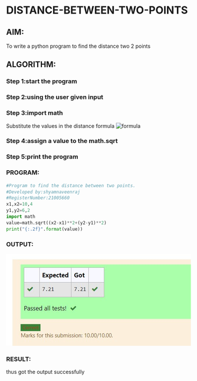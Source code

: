 # DISTANCE-BETWEEN-TWO-POINTS

## AIM:
To write a python program to find the distance two 2 points
## ALGORITHM:
### Step 1:start the program  
### Step 2:using the user given input 
### Step 3:import math 
Substitute the values in the distance formula  ![formula](/formula.jpg)
### Step 4:assign a value to the math.sqrt 
### Step 5:print the program 
### PROGRAM:
~~~ python
#Program to find the distance between two points.
#Developed by:shyamnaveenraj 
#RegisterNumber:21005660
x1,x2=10,4
y1,y2=6,2
import math
value=math.sqrt((x2-x1)**2+(y2-y1)**2)
print("{:.2f}".format(value))
  ~~~


### OUTPUT:
![](unknown.jpg)



### RESULT:
thus got the output successfully
